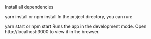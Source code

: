 Install all dependencies

yarn install or npm install
In the project directory, you can run:

yarn start or npm start
Runs the app in the development mode. Open http://localhost:3000 to view it in the browser.
